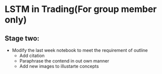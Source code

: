 # LSTM in Trading(For group member only)

## Stage two:
- Modify the last week notebook to meet the requirement of outline
  - Add citation
  - Paraphrase the contend in out own manner
  - Add new images to illustarte concepts

